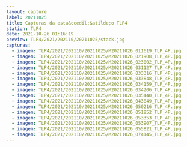 ```yaml
---
layout: capture
label: 20211025
title: Capturas da esta&ccedil;&atilde;o TLP4
station: TLP4
date: 2021-10-26 01:16:19
preview: TLP4/2021/202110/20211025/stack.jpg
capturas:
  - imagem: TLP4/2021/202110/20211025/M20211026_011619_TLP_4P.jpg
  - imagem: TLP4/2021/202110/20211025/M20211026_021908_TLP_4P.jpg
  - imagem: TLP4/2021/202110/20211025/M20211026_023002_TLP_4P.jpg
  - imagem: TLP4/2021/202110/20211025/M20211026_031127_TLP_4P.jpg
  - imagem: TLP4/2021/202110/20211025/M20211026_033316_TLP_4P.jpg
  - imagem: TLP4/2021/202110/20211025/M20211026_033848_TLP_4P.jpg
  - imagem: TLP4/2021/202110/20211025/M20211026_034159_TLP_4P.jpg
  - imagem: TLP4/2021/202110/20211025/M20211026_034206_TLP_4P.jpg
  - imagem: TLP4/2021/202110/20211025/M20211026_035440_TLP_4P.jpg
  - imagem: TLP4/2021/202110/20211025/M20211026_043849_TLP_4P.jpg
  - imagem: TLP4/2021/202110/20211025/M20211026_050216_TLP_4P.jpg
  - imagem: TLP4/2021/202110/20211025/M20211026_051852_TLP_4P.jpg
  - imagem: TLP4/2021/202110/20211025/M20211026_053353_TLP_4P.jpg
  - imagem: TLP4/2021/202110/20211025/M20211026_053907_TLP_4P.jpg
  - imagem: TLP4/2021/202110/20211025/M20211026_055821_TLP_4P.jpg
  - imagem: TLP4/2021/202110/20211025/M20211026_074145_TLP_4P.jpg
---
```

